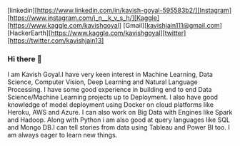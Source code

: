 [linkedin][https://www.linkedin.com/in/kavish-goyal-595583b2/][Instagram][https://www.instagram.com/j_n__k_v_s_h/][Kaggle][https://www.kaggle.com/kavishgoyal] [Gmail][kavishjain111@gmail.com][HackerEarth][https://www.kaggle.com/kavishgoyal][twitter][https://twitter.com/kavishjain13]

### Hi there 👋

 I am Kavish Goyal.I have very keen interest in Machine Learning, Data Science, Computer Vision, Deep Learning and Natural Language Processing.
 I have some good experience in building end to end Data Science/Machine Learning projects up to Deployment.
 I also have good knowledge of model deployment using Docker on cloud platforms like Heroku, AWS and Azure.
 I can also work on Big Data with Engines like Spark and Hadoop.
 Along with Python i am also good at query languages like SQL and Mongo DB.I can tell stories from data using Tableau and Power BI too.
 I am always eager to learn new things.
 
<!--
**KavishGoyal/KavishGoyal** is a ✨ _special_ ✨ repository because its `README.md` (this file) appears on your GitHub profile.

Here are some ideas to get you started:

- 🔭 I am currently working on building a NLP project.
- 🌱 I am currently learning Natural Language Processing techniques like: Transformers, BERT.
- 👯 I am looking to collaborate on exciting Data Science/ AI projects, Hackathons and to contribute to open source projects.
- 🤔 I am looking for opportunity for full time job/internship in the AI/Data Science domain and to contribute towards the welfare of the Community.
- 🤔 I am looking for help in deploying my other NLP project using Docker container on any cloud platform.
- 💬 Ask me about anything related to Data Science/AI/ML and how i created my own path to become ,what i am today.
- 📫 How to reach me: Connect with me directly on Linkedin[https://www.linkedin.com/in/kavish-goyal-595583b2/][On GitHub][https://github.com/KavishGoyal/][Instagram][https://www.instagram.com/j_n__k_v_s_h/] or contact me directly on [Gmail][kavishjain111@gmail.com]
- 😄 Pronouns: :blind:
- ⚡ Fun fact: ... Our stories are not fairytales, these are real and Data Driven.
-->
